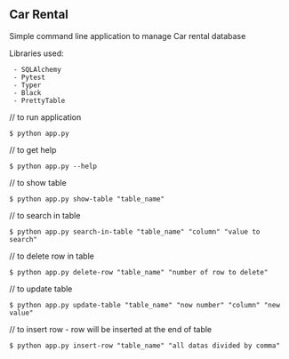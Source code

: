## Car Rental

Simple command line application 
to manage Car rental database

Libraries used:

     - SQLAlchemy
     - Pytest
     - Typer
     - Black
     - PrettyTable
     
// to run application

    $ python app.py
    
// to get help

    $ python app.py --help
    
    
// to show table

    $ python app.py show-table "table_name"
    
// to search in table

    $ python app.py search-in-table "table_name" "column" "value to search"
    
// to delete row in table

    $ python app.py delete-row "table_name" "number of row to delete"

// to update table

    $ python app.py update-table "table_name" "now number" "column" "new value"
    
// to insert row - row will be inserted at the end of table

    $ python app.py insert-row "table_name" "all datas divided by comma" 